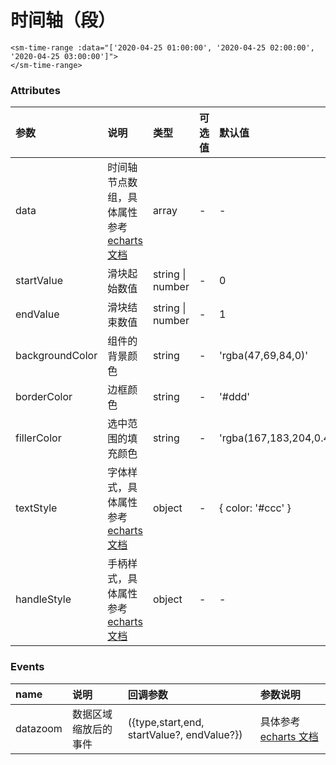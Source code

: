 # 时间轴（段）

```vue
<sm-time-range :data="['2020-04-25 01:00:00', '2020-04-25 02:00:00', '2020-04-25 03:00:00']">
</sm-time-range>
```

### Attributes

| 参数            | 说明                                                                                                        | 类型             | 可选值 | 默认值                  |
| :-------------- | :---------------------------------------------------------------------------------------------------------- | :--------------- | :----- | :---------------------- |
| data            | 时间轴节点数组，具体属性参考[echarts 文档](https://echarts.apache.org/zh/option.html#xAxis.data)            | array            | -      | -                       |
| startValue      | 滑块起始数值                                                                                      | string \| number | -      | 0                       |
| endValue        | 滑块结束数值                                                                                     | string \| number | -      | 1                       |
| backgroundColor | 组件的背景颜色                                                                                              | string           | -      | 'rgba(47,69,84,0)'      |
| borderColor     | 边框颜色                                                                                                    | string           | -      | '#ddd'                  |
| fillerColor     | 选中范围的填充颜色                                                                                          | string           | -      | 'rgba(167,183,204,0.4)' |
| textStyle       | 字体样式，具体属性参考[echarts 文档](https://echarts.apache.org/zh/option.html#dataZoom-slider.textStyle)   | object           | -      | { color: '#ccc' }       |
| handleStyle     | 手柄样式，具体属性参考[echarts 文档](https://echarts.apache.org/zh/option.html#dataZoom-slider.handleStyle) | object           | -      | -                       |

### Events

| name     | 说明                 | 回调参数                                   | 参数说明                                                                       |
| :------- | :------------------- | :----------------------------------------- | :----------------------------------------------------------------------------- |
| datazoom | 数据区域缩放后的事件 | ({type,start,end, startValue?, endValue?}) | 具体参考[echarts 文档](https://echarts.apache.org/zh/api.html#events.datazoom) |
